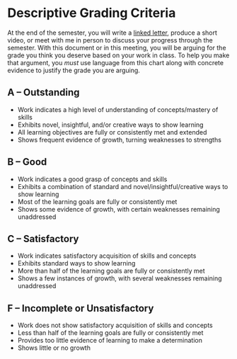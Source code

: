 # Descriptive Grading Criteria

At the end of the semester, you will write a [linked letter](./assignments#linked-letter), produce a short video, or meet with me in person to discuss your progress through the semester. With this document or in this meeting, you will be arguing for the grade you think you deserve based on your work in class. To help you make that argument, you *must* use language from this chart along with concrete evidence to justify the grade you are arguing.

## A – Outstanding

* Work indicates a high level of understanding of concepts/mastery of skills
* Exhibits novel, insightful, and/or creative ways to show learning
* All learning objectives are fully or consistently met and extended
* Shows frequent evidence of growth, turning weaknesses to strengths

## B – Good

* Work indicates a good grasp of concepts and skills
* Exhibits a combination of standard and novel/insightful/creative ways to show learning
* Most of the learning goals are fully or consistently met
* Shows some evidence of growth, with certain weaknesses remaining unaddressed

## C – Satisfactory

* Work indicates satisfactory acquisition of skills and concepts
* Exhibits standard ways to show learning
* More than half of the learning goals are fully or consistently met
* Shows a few instances of growth, with several weaknesses remaining unaddressed

## F – Incomplete or Unsatisfactory

* Work does not show satisfactory acquisition of skills and concepts
* Less than half of the learning goals are fully or consistently met
* Provides too little evidence of learning to make a determination
* Shows little or no growth
